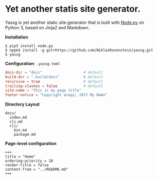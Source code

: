 # Yet another statis site generator.

Yassg is yet another static site generator that is built with [Node.py]
on Python 3, based on Jinja2 and Markdown.

[Node.py]: https://nodepy.org/

__Installation__

    $ pip3 install node.py
    $ nppm3 install -g git+https://github.com/NiklasRosenstein/yassg.git
    $ yassg

__Configuration__: `.yassg.toml`

```toml
docs-dir = "docs"                   # default
build-dir = ".build/docs"           # default
recursive = true                    # default
trailing-slashes = false            # default
site-name = "This is my page title"
footer-notice = "Copyright &copy; 2017 My Name"
```

__Directory Layout__

    docs/
      index.md
      cli.md
      cli/
        bin.md
        package.md

__Page-level configuration__

    +++
    title = "Home"
    ordering-priority = 10
    render-title = false
    content-from = "../README.md"
    +++
